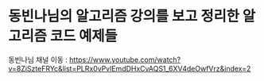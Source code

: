 # 동빈나님의 알고리즘 강의를 보고 정리한 알고리즘 코드 예제들 
동빈나님 채널 이동 : https://www.youtube.com/watch?v=8ZiSzteFRYc&list=PLRx0vPvlEmdDHxCvAQS1_6XV4deOwfVrz&index=2